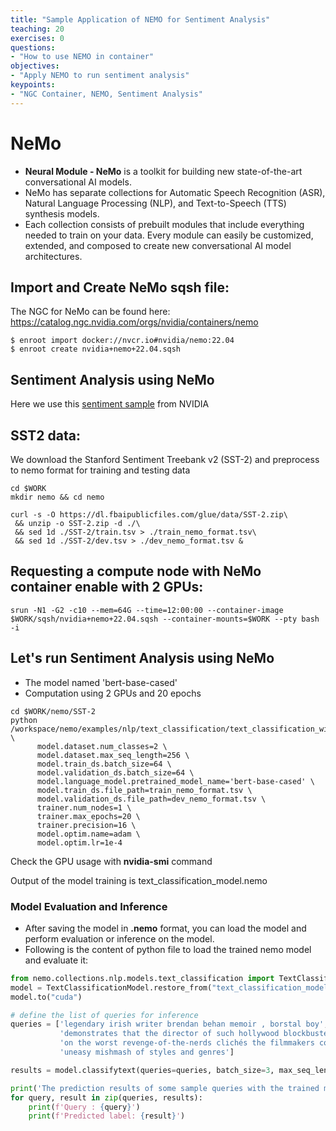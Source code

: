 ```yaml
---
title: "Sample Application of NEMO for Sentiment Analysis"
teaching: 20
exercises: 0
questions:
- "How to use NEMO in container"
objectives:
- "Apply NEMO to run sentiment analysis"
keypoints:
- "NGC Container, NEMO, Sentiment Analysis"
---
```


# NeMo

- **Neural Module - NeMo**  is a toolkit for building new state-of-the-art conversational AI models.
- NeMo has separate collections for Automatic Speech Recognition (ASR), Natural Language Processing (NLP), and Text-to-Speech (TTS) synthesis models.
- Each collection consists of prebuilt modules that include everything needed to train on your data. Every module can easily be customized, extended, and composed to create new conversational AI model architectures.

## Import and Create NeMo sqsh file:

The NGC for NeMo can be found here: https://catalog.ngc.nvidia.com/orgs/nvidia/containers/nemo

```
$ enroot import docker://nvcr.io#nvidia/nemo:22.04
$ enroot create nvidia+nemo+22.04.sqsh
```

## Sentiment Analysis using NeMo

Here we use this [sentiment sample](https://docs.nvidia.com/deeplearning/nemo/user-guide/docs/en/stable/nlp/text_classification.html) from NVIDIA

## SST2 data:

We download the Stanford Sentiment Treebank v2 (SST-2) and preprocess to nemo format for training and testing data

```
cd $WORK
mkdir nemo && cd nemo

curl -s -O https://dl.fbaipublicfiles.com/glue/data/SST-2.zip\
 && unzip -o SST-2.zip -d ./\
 && sed 1d ./SST-2/train.tsv > ./train_nemo_format.tsv\
 && sed 1d ./SST-2/dev.tsv > ./dev_nemo_format.tsv &
```

## Requesting a compute node with NeMo container enable with 2 GPUs:

```
srun -N1 -G2 -c10 --mem=64G --time=12:00:00 --container-image $WORK/sqsh/nvidia+nemo+22.04.sqsh --container-mounts=$WORK --pty bash -i
```

## Let's run Sentiment Analysis using NeMo
- The model named 'bert-base-cased'
- Computation using 2 GPUs and 20 epochs

```
cd $WORK/nemo/SST-2
python /workspace/nemo/examples/nlp/text_classification/text_classification_with_bert.py \
      model.dataset.num_classes=2 \
      model.dataset.max_seq_length=256 \
      model.train_ds.batch_size=64 \
      model.validation_ds.batch_size=64 \
      model.language_model.pretrained_model_name='bert-base-cased' \
      model.train_ds.file_path=train_nemo_format.tsv \
      model.validation_ds.file_path=dev_nemo_format.tsv \
      trainer.num_nodes=1 \
      trainer.max_epochs=20 \      
      trainer.precision=16 \      
      model.optim.name=adam \
      model.optim.lr=1e-4
```       

Check the GPU usage with **nvidia-smi** command

Output of the model training is text_classification_model.nemo

### Model Evaluation and Inference
- After saving the model in **.nemo** format, you can load the model and perform evaluation or inference on the model.
- Following is the content of python file to load the trained nemo model and evaluate it:

```python
from nemo.collections.nlp.models.text_classification import TextClassificationModel
model = TextClassificationModel.restore_from("text_classification_model.nemo")
model.to("cuda")

# define the list of queries for inference
queries = ['legendary irish writer brendan behan memoir , borstal boy',
           'demonstrates that the director of such hollywood blockbusters as patriot games can still turn out a small , personal film with an emotional wallop ', 
           'on the worst revenge-of-the-nerds clichés the filmmakers could dredge up', 
           'uneasy mishmash of styles and genres']

results = model.classifytext(queries=queries, batch_size=3, max_seq_length=512)

print('The prediction results of some sample queries with the trained model:')
for query, result in zip(queries, results):
    print(f'Query : {query}')
    print(f'Predicted label: {result}')
```

